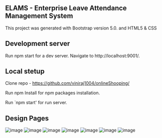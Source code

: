 ## ELAMS - Enterprise Leave Attendance Management System
This project was generated with Bootstrap version 5.0. and HTML5 & CSS

## Development server
Run npm start for a dev server. Navigate to http://localhost:9001/.

## Local stetup
Clone repo - https://github.com/viniraj1004/onlineShooping/

Run npm Install for npm packages installation.

Run `npm start' for run server.

## Design Pages
![image](https://user-images.githubusercontent.com/113225841/222194615-ca78d65a-942e-476e-8946-8770ac5fc302.png)
![image](https://user-images.githubusercontent.com/113225841/222194885-ef28d12e-87db-4386-b770-a26ad2f191f8.png)
![image](https://user-images.githubusercontent.com/113225841/222195122-3f7df219-3900-4424-9347-2f477cecb29d.png)
![image](https://user-images.githubusercontent.com/113225841/222195327-0ccb5cde-b160-4fb1-ab4f-f57fdf92df50.png)
![image](https://user-images.githubusercontent.com/113225841/222195577-06eff28f-7464-4baf-ae1d-9683e63ac36f.png)
![image](https://user-images.githubusercontent.com/113225841/222195835-1ab7e531-8fa4-40c5-b76d-037b95f3e171.png)
![image](https://user-images.githubusercontent.com/113225841/222196019-f7139471-b270-4029-aef2-620a40b25dd4.png)

